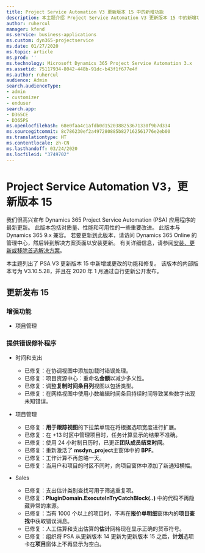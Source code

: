 ```yaml
---
title: Project Service Automation V3 更新版本 15 中的新增功能
description: 本主题介绍 Project Service Automation V3 更新版本 15 中的新增功能。
author: ruhercul
manager: kfend
ms.service: business-applications
ms.custom: dyn365-projectservice
ms.date: 01/27/2020
ms.topic: article
ms.prod: ''
ms.technology: Microsoft Dynamics 365 Project Service Automation 3.x
ms.assetid: 75117934-8042-448b-91dc-b43f1f677e4f
ms.author: ruhercul
audience: Admin
search.audienceType:
- admin
- customizer
- enduser
search.app:
- D365CE
- D365PS
ms.openlocfilehash: 68e0faa4c1afdb0d1520388253671330f9b7d334
ms.sourcegitcommit: 8c786230ef2a497280885b827162561776e2eb00
ms.translationtype: HT
ms.contentlocale: zh-CN
ms.lasthandoff: 03/24/2020
ms.locfileid: "3749702"
---
```

# <a name="project-service-automation-v3-update-release-15"></a>Project Service Automation V3，更新版本 15

我们很高兴宣布 Dynamics 365 Project Service Automation (PSA) 应用程序的最新更新。 此版本包括对质量、性能和可用性的一些重要改进。 此版本与 Dynamics 365 9.x 兼容。 若要更新到此版本，请访问 Dynamics 365 Online 的管理中心，然后转到解决方案页面以安装更新。 有关详细信息，请参阅[安装、更新或移除首选解决方案](https://docs.microsoft.com/power-platform/admin/install-remove-preferred-solution)。

本主题列出了 PSA V3 更新版本 15 中新增或更改的功能和修复。 该版本的内部版本号为 V3.10.5.28，并且在 2020 年 1 月通过自行更新公开发布。

## <a name="update-release-15"></a>更新发布 15 

### <a name="enhancements"></a>增强功能

- 项目管理

### <a name="bug-fixes"></a>提供错误修补程序

- 时间和支出

  - 已修复：在协调视图中添加加载时错误处理。
  - 已修复：项目资源中心：重命名**金额**以减少多义性。
  - 已修复：调整**复制时间条目列**视图以包括类型。
  - 已修复：在网格视图中使用小数编辑时间条目持续时间导致某些数字出现未知错误。

- 项目管理

  - 已修复：**用于跟踪视图**的下拉菜单现在将根据选项宽度进行扩展。
  - 已修复：在 +13 时区中管理项目时，任务计算显示的结果不准确。
  - 已修复：使用 24 小时制日历时，已更正**团队成员结束时间**。
  - 已修复：重新激活了 **msdyn_project**主窗体中的 **BPF**。
  - 已修复：工作计算不再忽略一天。
  - 已修复：当用户和项目的时区不同时，向项目窗体中添加了新通知横幅。

- Sales

  - 已修复：支出估计类别查找可用于筛选重复项。
  - 已修复：**PluginDomain.ExecuteInTryCatchBlock(..)** 中的代码不再隐藏异常的来源。
  - 已修复：当有 1000 个以上的项目时，不再在**报价单明细**窗体内的**项目查找**中获取错误消息。
  - 已修复：人工估算和支出估算的**估计**网格现在显示正确的货币符号。
  - 已修复：组织将 PSA 从更新版本 14 更新为更新版本 15 之后，**计划**选项卡在**项目**窗体上不再显示为空白。
